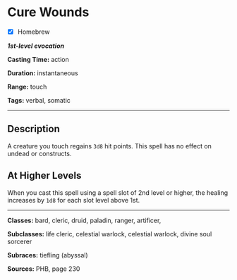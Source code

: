 # Cure Wounds

- [x] Homebrew

***1st-level evocation***

**Casting Time:** action

**Duration:** instantaneous

**Range:** touch

**Tags:** verbal, somatic

---

## Description
A creature you touch regains `3d8` hit points. This spell has no effect on undead or constructs.

## At Higher Levels
When you cast this spell using a spell slot of 2nd level or higher, the healing increases by `1d8` for each slot level above 1st.

---

**Classes:** bard, cleric, druid, paladin, ranger, artificer,

**Subclasses:** life cleric, celestial warlock, celestial warlock, divine soul sorcerer

**Subraces:** tiefling (abyssal)

**Sources:** PHB, page 230

